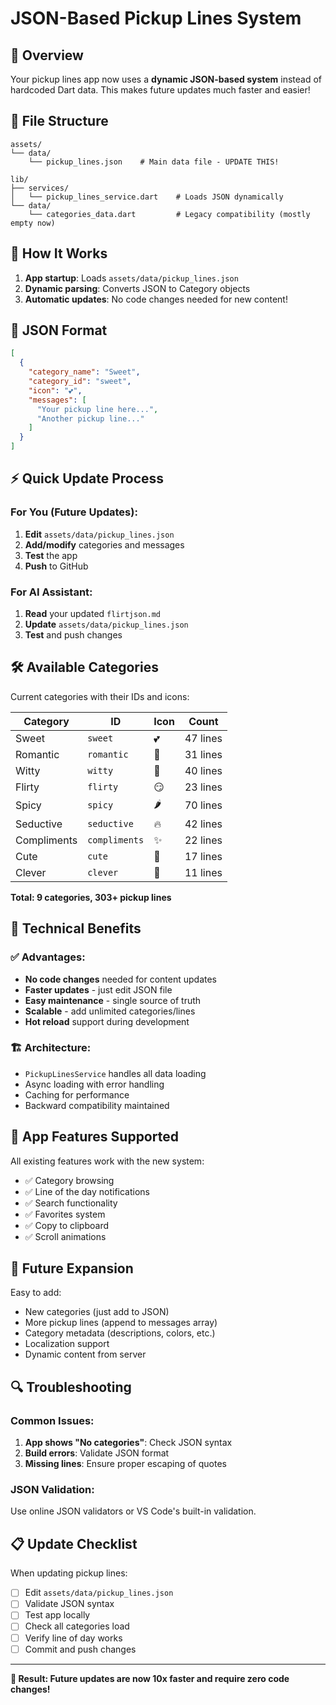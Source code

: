 # JSON-Based Pickup Lines System

## 🎯 **Overview**

Your pickup lines app now uses a **dynamic JSON-based system** instead of hardcoded Dart data. This makes future updates much faster and easier!

## 📁 **File Structure**

```
assets/
└── data/
    └── pickup_lines.json    # Main data file - UPDATE THIS!

lib/
├── services/
│   └── pickup_lines_service.dart    # Loads JSON dynamically
└── data/
    └── categories_data.dart         # Legacy compatibility (mostly empty now)
```

## 🔄 **How It Works**

1. **App startup**: Loads `assets/data/pickup_lines.json`
2. **Dynamic parsing**: Converts JSON to Category objects
3. **Automatic updates**: No code changes needed for new content!

## 📝 **JSON Format**

```json
[
  {
    "category_name": "Sweet",
    "category_id": "sweet", 
    "icon": "💕",
    "messages": [
      "Your pickup line here...",
      "Another pickup line..."
    ]
  }
]
```

## ⚡ **Quick Update Process**

### For You (Future Updates):
1. **Edit** `assets/data/pickup_lines.json`
2. **Add/modify** categories and messages
3. **Test** the app
4. **Push** to GitHub

### For AI Assistant:
1. **Read** your updated `flirtjson.md`
2. **Update** `assets/data/pickup_lines.json`
3. **Test** and push changes

## 🛠 **Available Categories**

Current categories with their IDs and icons:

| Category | ID | Icon | Count |
|----------|----|----- |-------|
| Sweet | `sweet` | 💕 | 47 lines |
| Romantic | `romantic` | 💖 | 31 lines |
| Witty | `witty` | 🧠 | 40 lines |
| Flirty | `flirty` | 😏 | 23 lines |
| Spicy | `spicy` | 🌶️ | 70 lines |
| Seductive | `seductive` | 🔥 | 42 lines |
| Compliments | `compliments` | ✨ | 22 lines |
| Cute | `cute` | 🥰 | 17 lines |
| Clever | `clever` | 🎯 | 11 lines |

**Total: 9 categories, 303+ pickup lines**

## 🔧 **Technical Benefits**

### ✅ **Advantages:**
- **No code changes** needed for content updates
- **Faster updates** - just edit JSON file
- **Easy maintenance** - single source of truth
- **Scalable** - add unlimited categories/lines
- **Hot reload** support during development

### 🏗 **Architecture:**
- `PickupLinesService` handles all data loading
- Async loading with error handling
- Caching for performance
- Backward compatibility maintained

## 📱 **App Features Supported**

All existing features work with the new system:
- ✅ Category browsing
- ✅ Line of the day notifications  
- ✅ Search functionality
- ✅ Favorites system
- ✅ Copy to clipboard
- ✅ Scroll animations

## 🚀 **Future Expansion**

Easy to add:
- New categories (just add to JSON)
- More pickup lines (append to messages array)
- Category metadata (descriptions, colors, etc.)
- Localization support
- Dynamic content from server

## 🔍 **Troubleshooting**

### Common Issues:
1. **App shows "No categories"**: Check JSON syntax
2. **Build errors**: Validate JSON format
3. **Missing lines**: Ensure proper escaping of quotes

### JSON Validation:
Use online JSON validators or VS Code's built-in validation.

## 📋 **Update Checklist**

When updating pickup lines:
- [ ] Edit `assets/data/pickup_lines.json`
- [ ] Validate JSON syntax
- [ ] Test app locally
- [ ] Check all categories load
- [ ] Verify line of day works
- [ ] Commit and push changes

---

**🎉 Result: Future updates are now 10x faster and require zero code changes!**
